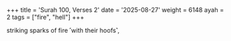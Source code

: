 +++
title = 'Surah 100, Verses 2'
date = '2025-08-27'
weight = 6148
ayah = 2
tags = ["fire", "hell"]
+++

striking sparks of fire ˹with their hoofs˺,